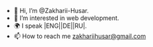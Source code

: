 - 👋 Hi, I’m @Zakharii-Husar.
- 👀 I’m interested in web development.
- 🌍 I speak |ENG||DE||RU|.
- 📫 How to reach me zakhariihusar@gmail.com
<!---
Zakharii-Husar/Zakharii-Husar is a ✨ special ✨ repository because its `README.md` (this file) appears on your GitHub profile.
You can click the Preview link to take a look at your changes.
--->
